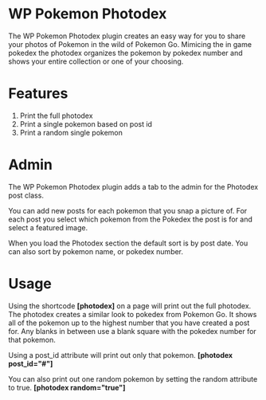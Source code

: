 # WP Pokemon Photodex
The WP Pokemon Photodex plugin creates an easy way for you to share your photos of Pokemon in the wild of Pokemon Go. Mimicing the in game pokedex the photodex organizes the pokemon by pokedex number and shows your entire collection or one of your choosing.  

# Features

1) Print the full photodex
2) Print a single pokemon based on post id
3) Print a random single pokemon

# Admin

The WP Pokemon Photodex plugin adds a tab to the admin for the Photodex post class.

You can add new posts for each pokemon that you snap a picture of. For each post you select which pokemon from the Pokedex the post is for and select a featured image.

When you load the Photodex section the default sort is by post date. You can also sort by pokemon name, or pokedex number. 

# Usage

Using the shortcode **[photodex]** on a page will print out the full photodex. The photodex creates a similar look to pokedex from Pokemon Go. It shows all of the pokemon up to the highest number that you have created a post for. Any blanks in between use a blank square with the pokedex number for that pokemon.

Using a post_id attribute will print out only that pokemon. **[photodex post_id="#"]**

You can also print out one random pokemon by setting the random attribute to true. **[photodex random="true"]**

